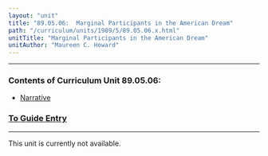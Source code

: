 ```yaml
---
layout: "unit"
title: "89.05.06:  Marginal Participants in the American Dream"
path: "/curriculum/units/1989/5/89.05.06.x.html"
unitTitle: "Marginal Participants in the American Dream"
unitAuthor: "Maureen C. Howard"
---
```

<body>
<hr/>
 <h3>
  Contents of Curriculum Unit 89.05.06:
 </h3>
 <ul>
  <a href="#a">
   <li>
    Narrative
   </li>
  </a>
 </ul>
 <h3>
  <a href="../../../guides/1989/5/89.05.06.x.html">
   To Guide Entry
  </a>
 </h3>
<hr/>
 This unit is currently not available.

</body>